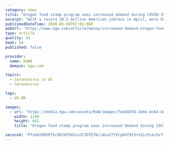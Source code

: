```yaml
---
category: news
title: "Oregon food stamp program sees increased demand during COVID-19 | kgw.com"
excerpt: "With a record 20.5 million American jobless in April, more Oregonians are applying for SNAP benefits during the COVID-19 pandemic."
publishedDateTime: 2020-05-09T07:01:00Z
webUrl: "https://www.kgw.com/article/money/increased-demand-oregon-food-stamp-benefits/283-ec19e656-6cfd-4844-80b8-2e2f8fbdeac8"
type: article
quality: 54
heat: 54
published: false

provider:
  name: KGW8
  domain: kgw.com

topics:
  - Coronavirus in US
  - Coronavirus

tags:
  - US-OR

images:
  - url: "https://media.kgw.com/assets/KGW/images/fed48258-2e0e-4c64-beaf-98c9cf116980/fed48258-2e0e-4c64-beaf-98c9cf116980_1140x641.jpg"
    width: 1140
    height: 641
    title: "Oregon food stamp program sees increased demand during COVID-19 | kgw.com"

secured: "P7s642ODhPfSrGDIkPV83/uJC7DTE7kLl4nu27YVCp8Uf9t3+S1LnYLb/Gv73kxfMfRZH8ILJ6rlKQdes5VvMmLtl3jtrlY6gCs0EPdgGq8/7hovYXih71VcJ0kFj8T+CfMD+oVaUrKnOaKym8kr5W0lwztAyiNl+yL+/6FNvTJeGYOxSpKAsjnKTLiW8LaakIMhoZsqgD9O/1MbznTEGCC8nx23cVP0q17EI6fUL09oquF4uhcZSgIVDJc0PoWthHOgzXRXyEA0vf3TSBByzAR9yby2h7drW9EfsQha5mSYauA2PYnG9W8QovQiqSr3mIkKxCSJ7L6selb0iWuinSEjPjAwxMXqr4y7eMYdG3j0V4JJEwPl+u9mwrPYVYNZAVnLdXqU0Orpf3Md38u/9uKcyAic8ZjtjBdOrjzAo7eWN38w5YYpwYkOtbHJCjaDVD/3PAfdMFegK8wxfS4/hHppPQlyTr3Pf0L8uS12NJs=;ah+7GayVT3mec2bKe0gURQ=="
---
```


